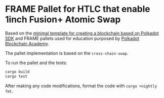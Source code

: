 # FRAME Pallet for HTLC that enable 1inch Fusion+ Atomic Swap

Based on the [minimal template for creating a blockchain based on Polkadot SDK](https://github.com/paritytech/polkadot-sdk-minimal-template) and FRAME pallets used for education purposed by [Polkadot Blockchain Academy](https://github.com/Polkadot-Blockchain-Academy).

The pallet implementation is based on the `cross-chain-swap`.

To run the pallet and the tests:

```bash
cargo build
cargo test
```

After making any code modifications, format the code with `cargo +nightly fmt`.